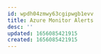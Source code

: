 ```yaml
---
id: wpdh04zmwy63cgipwgb1evv
title: Azure Monitor Alerts
desc: ''
updated: 1656085421915
created: 1656085421915
---
```


